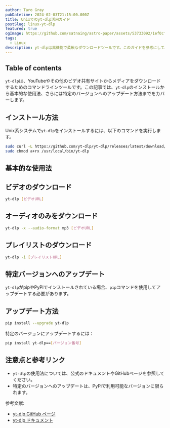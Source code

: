 ```yaml
---
author: Taro Gray
pubDatetime: 2024-02-03T21:15:00.000Z
title: Unixでのyt-dlp活用ガイド
postSlug: linux-yt-dlp
featured: true
ogImage: https://github.com/satnaing/astro-paper/assets/53733092/1ef0cf03-8137-4d67-ac81-84a032119e3a
tags:
  - Linux
description: yt-dlpは高機能で柔軟なダウンロードツールです。このガイドを参考にして、Unix環境で`yt-dlp`を最大限に活用しましょう。
---
```


## Table of contents

`yt-dlp`は、YouTubeやその他のビデオ共有サイトからメディアをダウンロードするためのコマンドラインツールです。この記事では、`yt-dlp`のインストールから基本的な使用法、さらには特定のバージョンへのアップデート方法までをカバーします。

## インストール方法

Unix系システムで`yt-dlp`をインストールするには、以下のコマンドを実行します。

```bash
sudo curl -L https://github.com/yt-dlp/yt-dlp/releases/latest/download/yt-dlp -o /usr/local/bin/yt-dlp
sudo chmod a+rx /usr/local/bin/yt-dlp
```

## 基本的な使用法

## ビデオのダウンロード

```bash
yt-dlp [ビデオURL]
```

## オーディオのみをダウンロード

```bash
yt-dlp -x --audio-format mp3 [ビデオURL]
```

## プレイリストのダウンロード

```bash
yt-dlp -i [プレイリストURL]
```

## 特定バージョンへのアップデート

`yt-dlp`がpipやPyPiでインストールされている場合、`pip`コマンドを使用してアップデートする必要があります。

## アップデート方法

```bash
pip install --upgrade yt-dlp
```

特定のバージョンにアップデートするには：

```bash
pip install yt-dlp==[バージョン番号]
```

## 注意点と参考リンク

- `yt-dlp`の使用法については、公式のドキュメントやGitHubページを参照してください。
- 特定のバージョンへのアップデートは、PyPiで利用可能なバージョンに限られます。

参考文献:

- [yt-dlp GitHub ページ](https://github.com/yt-dlp/yt-dlp)
- [yt-dlp ドキュメント](https://github.com/yt-dlp/yt-dlp#readme)
